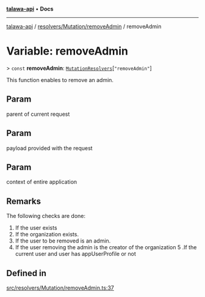 [**talawa-api**](../../../../README.md) • **Docs**

***

[talawa-api](../../../../modules.md) / [resolvers/Mutation/removeAdmin](../README.md) / removeAdmin

# Variable: removeAdmin

\> `const` **removeAdmin**: [`MutationResolvers`](../../../../types/generatedGraphQLTypes/type-aliases/MutationResolvers.md)\[`"removeAdmin"`\]

This function enables to remove an admin.

## Param

parent of current request

## Param

payload provided with the request

## Param

context of entire application

## Remarks

The following checks are done:
1. If the user exists
2. If the organization exists.
3. If the user to be removed is an admin.
4. If the user removing the admin is the creator of the organization
5 .If the current user and user has appUserProfile or not

## Defined in

[src/resolvers/Mutation/removeAdmin.ts:37](https://github.com/PalisadoesFoundation/talawa-api/blob/d0c167bb942c4778fba221c2cdd27665fc7dbf61/src/resolvers/Mutation/removeAdmin.ts#L37)
